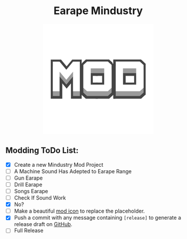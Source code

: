 <div align = center>

# Earape Mindustry

![Mod Icon](icon.png)

</div>

## Modding ToDo List:

- [x] Create a new Mindustry Mod Project
- [ ] A Machine Sound Has Adepted to Earape Range
- [ ] Gun Earape
- [ ] Drill Earape
- [ ] Songs Earape
- [ ] Check If Sound Work
- [x] No?
- [ ] Make a beautiful [mod icon](icon.png) to replace the placeholder.
- [x] Push a commit with any message containing `[release]` to generate a release draft on [GitHub](https://github.com/ssaagamemer/Earape-Mod/releases). 
- [ ] Full Release

